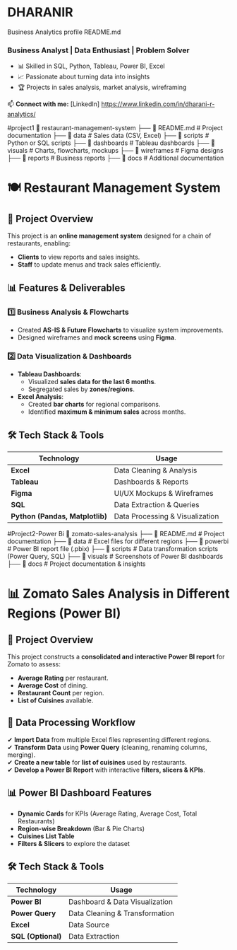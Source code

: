 # DHARANIR
Business Analytics profile
README.md 
### Business Analyst | Data Enthusiast | Problem Solver

- 📊 Skilled in SQL, Python, Tableau, Power BI, Excel
- 📈 Passionate about turning data into insights
- 🏆 Projects in sales analysis, market analysis, wireframing

📫 **Connect with me:** [LinkedIn] https://www.linkedin.com/in/dharani-r-analytics/

#project1
📂 restaurant-management-system
 ├── 📜 README.md            # Project documentation
 ├── 📂 data                 # Sales data (CSV, Excel)
 ├── 📂 scripts              # Python or SQL scripts
 ├── 📂 dashboards           # Tableau dashboards
 ├── 📂 visuals              # Charts, flowcharts, mockups
 ├── 📂 wireframes           # Figma designs
 ├── 📂 reports              # Business reports
 ├── 📂 docs                 # Additional documentation

 # 🍽️ Restaurant Management System

## 📌 Project Overview
This project is an **online management system** designed for a chain of restaurants, enabling:
- **Clients** to view reports and sales insights.
- **Staff** to update menus and track sales efficiently.

## 📊 Features & Deliverables
### 1️⃣ **Business Analysis & Flowcharts**
- Created **AS-IS & Future Flowcharts** to visualize system improvements.
- Designed wireframes and **mock screens** using **Figma**.

### 2️⃣ **Data Visualization & Dashboards**
- **Tableau Dashboards**:
  - Visualized **sales data for the last 6 months**.
  - Segregated sales by **zones/regions**.
- **Excel Analysis**:
  - Created **bar charts** for regional comparisons.
  - Identified **maximum & minimum sales** across months.

## 🛠️ Tech Stack & Tools
| **Technology** | **Usage** |
|---------------|----------|
| **Excel** | Data Cleaning & Analysis |
| **Tableau** | Dashboards & Reports |
| **Figma** | UI/UX Mockups & Wireframes |
| **SQL** | Data Extraction & Queries |
| **Python (Pandas, Matplotlib)** | Data Processing & Visualization |


#Project2-Power Bi
📂 zomato-sales-analysis
 ├── 📜 README.md            # Project documentation
 ├── 📂 data                 # Excel files for different regions
 ├── 📂 powerbi              # Power BI report file (.pbix)
 ├── 📂 scripts              # Data transformation scripts (Power Query, SQL)
 ├── 📂 visuals              # Screenshots of Power BI dashboards
 ├── 📂 docs                 # Project documentation & insights

# 📊 Zomato Sales Analysis in Different Regions (Power BI)

## 📌 Project Overview
This project constructs a **consolidated and interactive Power BI report** for Zomato to assess:
- **Average Rating** per restaurant.
- **Average Cost** of dining.
- **Restaurant Count** per region.
- **List of Cuisines** available.

## 📁 Data Processing Workflow
✔ **Import Data** from multiple Excel files representing different regions.  
✔ **Transform Data** using **Power Query** (cleaning, renaming columns, merging).  
✔ **Create a new table** for **list of cuisines** used by restaurants.  
✔ **Develop a Power BI Report** with interactive **filters, slicers & KPIs**.  

## 📊 Power BI Dashboard Features
- **Dynamic Cards** for KPIs (Average Rating, Average Cost, Total Restaurants)
- **Region-wise Breakdown** (Bar & Pie Charts)
- **Cuisines List Table**
- **Filters & Slicers** to explore the dataset

## 🛠️ Tech Stack & Tools
| **Technology** | **Usage** |
|---------------|----------|
| **Power BI** | Dashboard & Data Visualization |
| **Power Query** | Data Cleaning & Transformation |
| **Excel** | Data Source |
| **SQL (Optional)** | Data Extraction |






 
 
